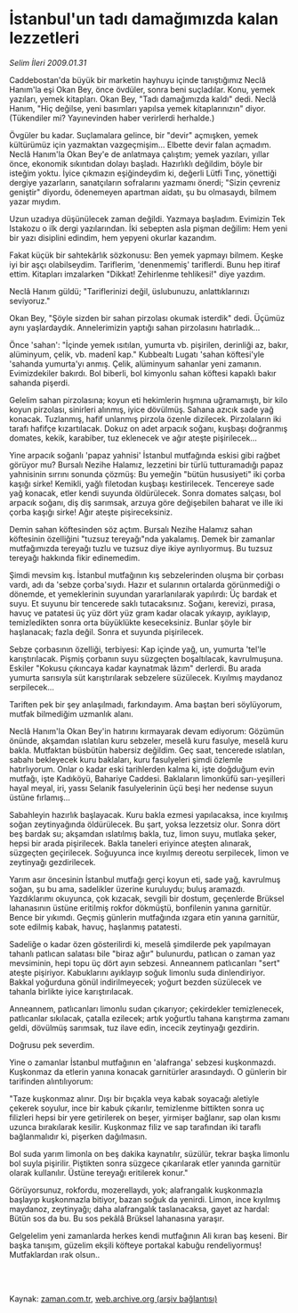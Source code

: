 # İstanbul'un tadı damağımızda kalan lezzetleri

*Selim İleri 2009.01.31*

<td class="columnist-detail">
<p>Caddebostan'da büyük bir marketin hayhuyu içinde tanıştığımız Neclâ Hanım'la eşi Okan Bey, önce övdüler, sonra beni suçladılar. Konu, yemek yazıları, yemek kitapları. Okan Bey, "Tadı damağımızda kaldı" dedi. Neclâ Hanım, "Hiç değilse, yeni basımları yapılsa yemek kitaplarınızın" diyor. (Tükendiler mi? Yayınevinden haber verirlerdi herhalde.)</p>
<p>
<div id="haberMetinDiv">
<p>Övgüler bu kadar. Suçlamalara gelince, bir "devir" açmışken, yemek kültürümüz için yazmaktan vazgeçmişim... Elbette devir falan açmadım. Neclâ Hanım'la Okan Bey'e de anlatmaya çalıştım; yemek yazıları, yıllar önce, ekonomik sıkıntıdan dolayı başladı. Hazırlıklı değildim, böyle bir isteğim yoktu. İyice çıkmazın eşiğindeydim ki, değerli Lütfi Tınç, yönettiği dergiye yazarların, sanatçıların sofralarını yazmamı önerdi; "Sizin çevreniz geniştir" diyordu, ödenemeyen apartman aidatı, şu bu olmasaydı, bilmem yazar mıydım.
<p>Uzun uzadıya düşünülecek zaman değildi. Yazmaya başladım. Evimizin Tek Istakozu o ilk dergi yazılarından. İki sebepten asla pişman değilim: Hem yeni bir yazı disiplini edindim, hem yepyeni okurlar kazandım.
<p>Fakat küçük bir sahtekârlık sözkonusu: Ben yemek yapmayı bilmem. Keşke iyi bir aşçı olabilseydim. Tariflerim, 'denenmemiş' tariflerdi. Bunu hep itiraf ettim. Kitapları imzalarken "Dikkat! Zehirlenme tehlikesi!" diye yazdım.
<p>Neclâ Hanım güldü; "Tariflerinizi değil, üslubunuzu, anlattıklarınızı seviyoruz."
<p>Okan Bey, "Şöyle sizden bir sahan pirzolası okumak isterdik" dedi. Üçümüz aynı yaşlardaydık. Annelerimizin yaptığı sahan pirzolasını hatırladık...
<p>Önce 'sahan': "İçinde yemek ısıtılan, yumurta vb. pişirilen, derinliği az, bakır, alüminyum, çelik, vb. madenî kap." Kubbealtı Lugatı 'sahan köftesi'yle 'sahanda yumurta'yı anmış. Çelik, alüminyum sahanlar yeni zamanın. Evimizdekiler bakırdı. Bol biberli, bol kimyonlu sahan köftesi kapaklı bakır sahanda pişerdi.
<p>Gelelim sahan pirzolasına; koyun eti hekimlerin hışmına uğramamıştı, bir kilo koyun pirzolası, sinirleri alınmış, iyice dövülmüş. Sahana azıcık sade yağ konacak. Tuzlanmış, hafif unlanmış pirzola özenle dizilecek. Pirzolaların iki tarafı hafifçe kızartılacak. Dokuz on adet arpacık soğanı, kuşbaşı doğranmış domates, kekik, karabiber, tuz eklenecek ve ağır ateşte pişirilecek...
<p>Yine arpacık soğanlı 'papaz yahnisi' İstanbul mutfağında eskisi gibi rağbet görüyor mu? Bursalı Nezihe Halamız, lezzetini bir türlü tutturamadığı papaz yahnisinin sırrını sonunda çözmüş: Bu ye­meğin "bütün hususiyeti" iki çorba kaşığı sirke! Kemikli, yağlı filetodan kuşbaşı kestirilecek. Tencereye sade yağ konacak, etler kendi suyunda öldürülecek. Sonra domates salçası, bol arpacık soğanı, diş diş sarımsak, arzuya göre değişebilen baharat ve ille iki çorba kaşığı sirke! Ağır ateşte pişireceksiniz.
<p>Demin sahan köftesinden söz açtım. Bursalı Nezihe Halamız sahan köftesinin özelliğini "tuzsuz tereyağı"nda yakalamış. Demek bir zamanlar mutfağımızda tereyağı tuzlu ve tuzsuz diye ikiye ayrılıyormuş. Bu tuzsuz tereyağı hakkında fikir edinemedim.
<p>Şimdi mevsim kış. İstanbul mutfağının kış sebzelerinden oluşma bir çorbası vardı, adı da 'sebze çorba'sıydı. Hazır et sularının ortalarda görünmediği o dönemde, et yemeklerinin suyundan yararlanılarak yapılırdı: Üç bardak et suyu. Et suyunu bir tencerede saklı tutacaksınız. Soğanı, kerevizi, pırasa, havuç ve patatesi üç yüz dört yüz gram kadar olacak yıkayıp, ayıklayıp, temizledikten sonra orta büyüklükte keseceksiniz. Bunlar şöyle bir haşlanacak; fazla değil. Sonra et suyunda pişirilecek.
<p>Sebze çorbasının özelliği, terbiyesi: Kap içinde yağ, un, yumurta 'tel'le karıştırılacak. Pişmiş çorbanın suyu süzgeçten boşaltılacak, kavrulmuşuna. Eskiler "Kokusu çıkıncaya kadar kaynatmak lâzım" derlerdi. Bu arada yumurta sarısıyla süt karıştırılarak sebzelere süzülecek. Kıyılmış maydanoz serpilecek...
<p>Tariften pek bir şey anlaşılmadı, farkındayım. Ama baştan beri söylüyorum, mutfak bilmediğim uzmanlık alanı.
<p>Neclâ Hanım'la Okan Bey'in hatırını kırmayarak devam ediyorum: Gözümün önünde, akşamdan ıslatılan kuru sebzeler, meselâ kuru fasulye, meselâ kuru bakla. Mutfaktan büsbütün habersiz değildim. Geç saat, tencerede ıslatılan, sabahı bekleyecek kuru baklaları, kuru fasulyeleri şimdi özlemle hatırlıyorum. Onlar o kadar eski tarihlerden kalma ki, işte doğduğum evin mutfağı, işte Kadıköyü, Bahariye Caddesi. Baklaların limonküfü sarı-yeşilleri hayal meyal, iri, yassı Selanik fasulyelerinin üçü beşi her nedense suyun üstüne fırlamış...
<p>Sabahleyin hazırlık başlayacak. Kuru bakla ezmesi yapılacaksa, ince kıyılmış soğan zeytinyağında öldürülecek. Bu şart, yoksa lezzetsiz olur. Sonra dört beş bardak su; akşamdan ıslatılmış bakla, tuz, limon suyu, mutlaka şeker, hepsi bir arada pişirilecek. Bakla taneleri eriyince ateşten alınarak, süzgeçten geçirilecek. Soğuyunca ince kıyılmış dereotu serpilecek, limon ve zeytinyağı gezdirilecek.
<p>Yarım asır öncesinin İstanbul mutfağı gerçi koyun eti, sade yağ, kavrulmuş soğan, şu bu ama, sadelikler üzerine kuruluydu; buluş aramazdı. Yazdıklarımı okuyunca, çok kızacak, sevgili bir dostum, geçenlerde Brüksel lahanasının üstüne eritilmiş rokfor dökmüştü, bonfilenin yanına garnitür. Bence bir yıkımdı. Geçmiş günlerin mutfağında ızgara etin yanına garnitür, sote edilmiş kabak, havuç, haşlanmış patatesti.
<p>Sadeliğe o kadar özen gösterilirdi ki, meselâ şimdilerde pek yapılmayan tahanlı patlıcan salatası bile "biraz ağır" bulunurdu, patlıcan o zaman yaz mevsiminin, hepi topu üç dört ayın sebzesi. Anneannem patlıcanları "sert" ateşte pişiriyor. Kabuklarını ayıklayıp soğuk limonlu suda dinlendiriyor. Bakkal yoğurduna gönül indirilmeyecek; yoğurt bezden süzülecek ve tahanla birlikte iyice karıştırılacak.
<p>Anneannem, patlıcanları limonlu sudan çıkarıyor; çekirdekler temizlenecek, patlıcanlar sıkılacak, çatalla ezilecek; artık yoğurtlu tahana karıştırma zamanı geldi, dövülmüş sarımsak, tuz ilave edin, incecik zeytinyağı gezdirin.
<p>Doğrusu pek severdim.
<p>Yine o zamanlar İstanbul mutfağının en 'alafranga' sebzesi kuşkonmazdı. Kuşkonmaz da etlerin yanına konacak garnitürler arasındaydı. O günlerin bir tarifinden alıntılıyorum:
<p>"Taze kuşkonmaz alınır. Dışı bir bıçakla veya kabak soyacağı aletiyle çekerek soyulur, ince bir kabuk çıkarılır, temizlenme bittikten sonra uç filizleri hepsi bir yere getirilerek on beşer, yirmişer bağlanır, sap olan kısmı uzunca bırakılarak kesilir. Kuşkonmaz filiz ve sap tarafından iki taraflı bağlanmalıdır ki, pişerken dağılmasın.
<p>Bol suda yarım limonla on beş dakika kaynatılır, süzülür, tekrar başka limonlu bol suyla pişirilir. Piştikten sonra süzgece çıkarılarak etler yanında garnitür olarak kullanılır. Üstüne tereyağı eritilerek konur."
<p>Görüyorsunuz, rokfordu, mozerellaydı, yok; alafrangalık kuşkonmazla başlayıp kuşkonmazla bitiyor, bazan soğuk da yenirdi. Limon, ince kıyılmış maydanoz, zeytinyağı; daha alafrangalık taslanacaksa, gayet az hardal: Bütün sos da bu. Bu sos pekâlâ Brüksel lahanasına yaraşır.
<p>Gelgelelim yeni zamanlarda herkes kendi mutfağının Ali kıran baş keseni. Bir başka tanışım, güzelim ekşili köfteye portakal kabuğu rendeliyormuş! Mutfaklardan ırak olsun..</p></p></p></p></p></p></p></p></p></p></p></p></p></p></p></p></p></p></p></p></p></p></p></div>
</p>


<p><br>
		 </br></p></td>

Kaynak: [zaman.com.tr](http://zaman.com.tr/yazar.do?yazino=809885), [web.archive.org (arşiv bağlantısı)](http://web.archive.org/web/20120321220915/http://www.zaman.com.tr:80/yazar.do?yazino=809885)
